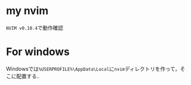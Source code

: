 # my nvim
`NVIM v0.10.4`で動作確認


# For windows
Windowsでは`%USERPROFILE%\AppData\Local`に`nvim`ディレクトリを作って，そこに配置する．